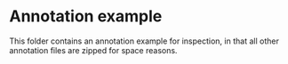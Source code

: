 # Annotation example

This folder contains an annotation example for inspection, in that all other
annotation files are zipped for space reasons.
